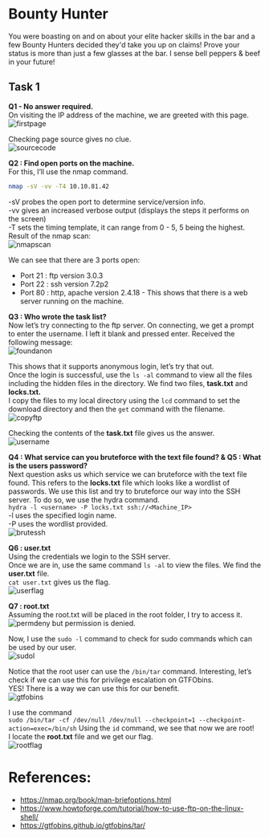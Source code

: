 
# Bounty Hunter

You were boasting on and on about your elite hacker skills in the bar and a few Bounty Hunters decided they'd take you up on claims! Prove your status is more than just a few glasses at the bar. I sense bell peppers & beef in your future!

## Task 1
**Q1 - No answer required.**  
On visiting the IP address of the machine, we are greeted with this page.  
![firstpage](https://user-images.githubusercontent.com/74425235/123645180-ba9a1280-d843-11eb-814d-a0d87c100dc8.png)

Checking page source gives no clue.  
![sourcecode](https://user-images.githubusercontent.com/74425235/123645211-c4237a80-d843-11eb-9b6d-56d402d17f5d.png)

**Q2 : Find open ports on the machine.**  
For this, I’ll use the nmap command.
```bash
nmap -sV -vv -T4 10.10.81.42
```
-sV probes the open port to determine service/version info.  
-vv gives an increased verbose output (displays the steps it performs on the screen)  
-T sets the timing template, it can range from 0 - 5, 5 being the highest.  
Result of the nmap scan:  
![nmapscan](https://user-images.githubusercontent.com/74425235/123645334-e0bfb280-d843-11eb-9112-1eaa2ad72fc8.png)

We can see that there are 3 ports open:  
* Port 21 : ftp version 3.0.3  
* Port 22 : ssh version 7.2p2  
* Port 80 : http, apache version 2.4.18 - This shows that there is a web server running on the machine.

**Q3 : Who wrote the task list?**  
Now let’s try connecting to the ftp server.
On connecting, we get a prompt to enter the username. I left it blank and pressed enter.
Received the following message:  
![foundanon](https://user-images.githubusercontent.com/74425235/123645425-f6cd7300-d843-11eb-94aa-26544fd4c4c7.png)

This shows that it supports anonymous login, let’s try that out.  
Once the login is successful, use the `ls -al` command to view all the files including the hidden files in the directory. We find two files, **task.txt** and **locks.txt.**  
I copy the files to my local directory using the `lcd` command to set the download directory and then the `get` command with the filename.  
![copyftp](https://user-images.githubusercontent.com/74425235/123645511-0947ac80-d844-11eb-8e0e-8fb112dca10a.png)

Checking the contents of the **task.txt** file gives us the answer.  
![username](https://user-images.githubusercontent.com/74425235/123645818-4b70ee00-d844-11eb-91b7-9c12f2553674.png)

**Q4 : What service can you bruteforce with the text file found? & Q5 : What is the users password?**    
Next question asks us which service we can bruteforce with the text file found. This refers to the **locks.txt** file which looks like a wordlist of passwords.
We use this list and try to bruteforce our way into the SSH server.
To do so, we use the hydra command.  
`hydra -l <username> -P locks.txt ssh://<Machine_IP>`  
-l uses the specified login name.  
-P uses the wordlist provided.  
![brutessh](https://user-images.githubusercontent.com/74425235/123645865-56c41980-d844-11eb-9b11-a0fc14e8277e.png)

**Q6 : user.txt**  
Using the credentials we login to the SSH server.  
Once we are in, use the same command `ls -al` to view the files. We find the **user.txt** file.  
`cat user.txt` gives us the flag.  
![userflag](https://user-images.githubusercontent.com/74425235/123645765-3d22d200-d844-11eb-9ece-fb375fa5c111.png)

**Q7 : root.txt**  
Assuming the root.txt will be placed in the root folder, I try to access it.  
![permdeny](https://user-images.githubusercontent.com/74425235/123645938-63e10880-d844-11eb-9dfa-a3dd388912a0.png) but permission is denied.

Now, I use the `sudo -l` command to check for sudo commands which can be used by our user.  
![sudol](https://user-images.githubusercontent.com/74425235/123645985-6d6a7080-d844-11eb-8f24-2cef3330e4d3.png)

Notice that the root user can use the `/bin/tar` command. Interesting, let’s check if we can use this for privilege escalation on GTFObins.  
YES! There is a way we can use this for our benefit.  
![gtfobins](https://user-images.githubusercontent.com/74425235/123646017-78bd9c00-d844-11eb-9f67-717e60c36350.png)

I use the command  
`sudo /bin/tar -cf /dev/null /dev/null --checkpoint=1 --checkpoint-action=exec=/bin/sh`
Using  the `id` command, we see that now we are root!  
I locate the **root.txt** file and we get our flag.  
![rootflag](https://user-images.githubusercontent.com/74425235/123646056-81ae6d80-d844-11eb-9b95-6332c35acabd.png)

# References:  
- https://nmap.org/book/man-briefoptions.html
- https://www.howtoforge.com/tutorial/how-to-use-ftp-on-the-linux-shell/
- https://gtfobins.github.io/gtfobins/tar/
